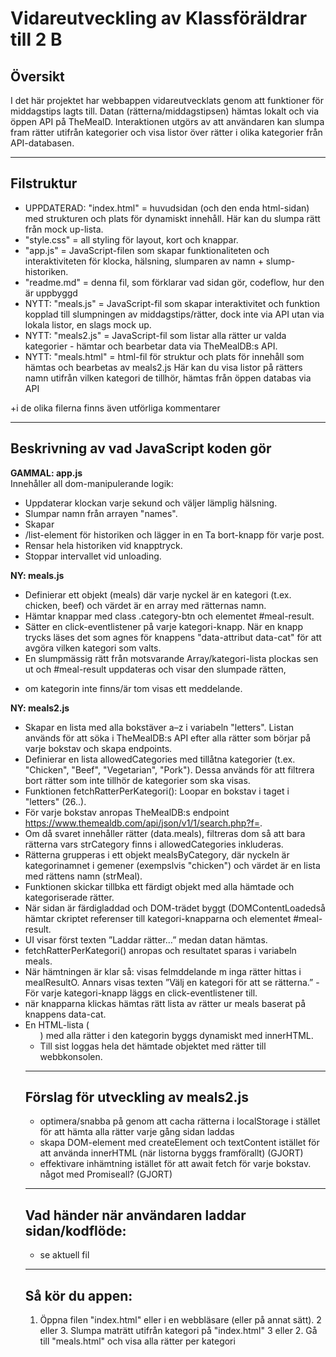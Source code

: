 # Vidareutveckling av Klassföräldrar till 2 B

## Översikt
I det här projektet har webbappen vidareutvecklats genom att funktioner för middagstips lagts till. 
Datan (rätterna/middagstipsen) hämtas lokalt och via öppen API på TheMealD. Interaktionen utgörs av att användaren kan slumpa fram rätter utifrån kategorier och visa listor över rätter i olika kategorier från API-databasen.

---

## Filstruktur
-  UPPDATERAD: "index.html" = huvudsidan (och den enda html-sidan) med strukturen och plats för dynamiskt innehåll. Här kan du slumpa rätt från mock up-lista.
- "style.css" = all styling för layout, kort och knappar.
- "app.js" = JavaScript-filen som skapar funktionaliteten och interaktiviteten för  klocka, hälsning, slumparen av namn + slump-historiken.
- "readme.md" = denna fil, som förklarar vad sidan gör, codeflow,  hur den är uppbyggd
- NYTT: "meals.js" = JavaScript-fil som skapar interaktivitet och funktion kopplad till slumpningen av middagstips/rätter, dock inte via API utan via lokala listor, en slags mock up.
- NYTT: "meals2.js" = JavaScript-fil som listar alla rätter ur valda kategorier - hämtar och bearbetar data via TheMealDB:s API.
- NYTT: "meals.html" = html-fil för struktur och plats för innehåll som hämtas och bearbetas av meals2.js Här kan du visa listor på rätters namn utifrån vilken kategori de tillhör, hämtas från öppen databas via API 

+i de olika filerna finns även utförliga kommentarer

-----------------------------------------------------------------------------------------------------

## Beskrivning av vad JavaScript koden gör
**GAMMAL: app.js**  
Innehåller all dom-manipulerande logik:
  - Uppdaterar klockan varje sekund och väljer lämplig hälsning.
  - Slumpar namn från arrayen "names".
  - Skapar <li>/list-element för historiken och lägger in en Ta bort-knapp för varje post.
  - Rensar hela historiken vid knapptryck.
  - Stoppar intervallet vid unloading.

**NY: meals.js**
- Definierar ett objekt (meals) där varje nyckel är en kategori (t.ex. chicken, beef) och värdet är en array med rätternas namn.
- Hämtar knappar med class .category-btn och elementet #meal-result.
- Sätter en click-eventlistener på varje kategori-knapp. När en knapp trycks läses det som agnes för knappens "data-attribut data-cat" för att avgöra vilken kategori som valts.
- En slumpmässig rätt från motsvarande Array/kategori-lista plockas sen ut och #meal-result uppdateras och visar den slumpade rätten,
+ om kategorin inte finns/är tom visas ett meddelande.

**NY: meals2.js**
- Skapar en lista med alla bokstäver a–z i variabeln "letters". Listan används för att söka i TheMealDB:s API efter alla rätter som börjar på varje bokstav och skapa endpoints.
- Definierar en lista allowedCategories med tillåtna kategorier (t.ex. "Chicken", "Beef", "Vegetarian", "Pork"). Dessa används för att filtrera bort rätter som inte tillhör de kategorier som ska visas.
- Funktionen fetchRatterPerKategori(): Loopar en bokstav i taget i "letters" (26..).
- För varje bokstav anropas TheMealDB:s endpoint
https://www.themealdb.com/api/json/v1/1/search.php?f=<bokstav>.
- Om då svaret innehåller rätter (data.meals), filtreras dom så att bara rätterna vars strCategory finns i allowedCategories inkluderas.
- Rätterna grupperas i ett objekt mealsByCategory, där nyckeln är kategorinamnet i gemener (exempslvis "chicken") och värdet är en lista med rättens namn (strMeal).
- Funktionen skickar tillbka ett färdigt objekt med alla hämtade och kategoriserade rätter.
- När sidan är färdigladdad och DOM-trädet byggt (DOMContentLoadedså hämtar ckriptet referenser till kategori-knapparna och elementet #meal-result.
- UI visar först texten ”Laddar rätter…” medan datan hämtas.
- fetchRatterPerKategori() anropas och resultatet sparas i variabeln meals.
- När hämtningen är klar så:
visas felmddelande m inga rätter hittas i mealResultO.
Annars visas texten ”Välj en kategori för att se rätterna.”
-För varje kategori-knapp läggs en click-eventlistener till.
- när knapparna klickas hämtas rätt lista av rätter ur meals baserat på knappens data-cat.
- En HTML-lista (<ul>) med alla rätter i den kategorin byggs dynamiskt med innerHTML.
- Till sist loggas hela det hämtade objektet med rätter till webbkonsolen.



----------------------------------------------------------------------------------------------------------------

## Förslag för utveckling av meals2.js 
- optimera/snabba på genom att cacha rätterna i localStorage i stället för att hämta alla rätter varje gång sidan laddas
- skapa DOM-element med createElement och textContent istället för att använda innerHTML (när listorna byggs framförallt) (GJORT)
- effektivare inhämtning istället för att await fetch för varje bokstav. något med Promiseall? (GJORT)


-----------------------------------------------------------------------------------------------------------------

## Vad händer när användaren laddar sidan/kodflöde:
- se aktuell fil
----------------------------------------------------------------------------------------------------------------


## Så kör du appen:
1. Öppna filen "index.html" eller i en webbläsare (eller på annat sätt).
2 eller 3. Slumpa maträtt utifrån kategori på "index.html"
3 eller 2. Gå till "meals.html" och visa alla rätter per kategori


